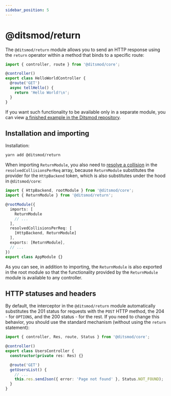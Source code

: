 ```yaml
---
sidebar_position: 5
---
```


# @ditsmod/return

The `@ditsmod/return` module allows you to send an HTTP response using the `return` operator within a method that binds to a specific route:

```ts
import { controller, route } from '@ditsmod/core';

@controller()
export class HelloWorldController {
  @route('GET')
  async tellHello() {
    return 'Hello World!\n';
  }
}
```

If you want such functionality to be available only in a separate module, you can view [a finished example in the Ditsmod repository][1].

## Installation and importing

Installation:

```bash
yarn add @ditsmod/return
```

When importing `ReturnModule`, you also need to [resolve a collision][2] in the `resolvedCollisionsPerReq` array, because `ReturnModule` substitutes the provider for the `HttpBackend` token, which is also substitutes under the hood in `@ditsmod/core`:

```ts {6,10,12}
import { HttpBackend, rootModule } from '@ditsmod/core';
import { ReturnModule } from '@ditsmod/return';

@rootModule({
  imports: [
    ReturnModule
    // ...
  ],
  resolvedCollisionsPerReq: [
    [HttpBackend, ReturnModule]
  ],
  exports: [ReturnModule],
  // ...
})
export class AppModule {}
```

As you can see, in addition to importing, the `ReturnModule` is also exported in the root module so that the functionality provided by the `ReturnModule` module is available to any controller.

## HTTP statuses and headers

By default, the interceptor in the `@ditsmod/return` module automatically substitutes the 201 status for requests with the `POST` HTTP method, the 204 - for `OPTIONS`, and the 200 status - for the rest. If you need to change this behavior, you should use the standard mechanism (without using the `return` statement):

```ts
import { controller, Res, route, Status } from '@ditsmod/core';

@controller()
export class UsersController {
  constructor(private res: Res) {}

  @route('GET')
  getUsersList() {
    // ...
    this.res.sendJson({ error: 'Page not found' }, Status.NOT_FOUND);
  }
}
```




[1]: https://github.com/ditsmod/ditsmod/tree/main/examples/18-return
[2]: /00-components-of-ditsmod-app/06-providers-collisions.md
